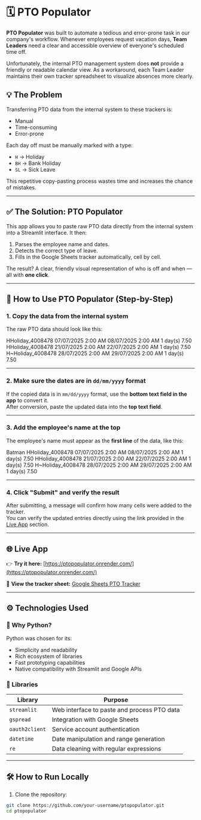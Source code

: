 # 🗓️ PTO Populator

**PTO Populator** was built to automate a tedious and error-prone task in our company's workflow. Whenever employees request vacation days, **Team Leaders** need a clear and accessible overview of everyone's scheduled time off.

Unfortunately, the internal PTO management system does **not** provide a friendly or readable calendar view. As a workaround, each Team Leader maintains their own tracker spreadsheet to visualize absences more clearly.

## 💡 The Problem

Transferring PTO data from the internal system to these trackers is:
- Manual  
- Time-consuming  
- Error-prone  

Each day off must be manually marked with a type:
- `H` → Holiday  
- `BH` → Bank Holiday  
- `SL` → Sick Leave  

This repetitive copy-pasting process wastes time and increases the chance of mistakes.

---

## ✅ The Solution: PTO Populator

This app allows you to paste raw PTO data directly from the internal system into a Streamlit interface. It then:
1. Parses the employee name and dates.
2. Detects the correct type of leave.
3. Fills in the Google Sheets tracker automatically, cell by cell.

The result? A clear, friendly visual representation of who is off and when — all with **one click**.

---

## 🧪 How to Use PTO Populator (Step-by-Step)

### 1. Copy the data from the internal system

The raw PTO data should look like this:

HHoliday_4008478 07/07/2025 2:00 AM 08/07/2025 2:00 AM 1 day(s) 7.50
HHoliday_4008478 21/07/2025 2:00 AM 22/07/2025 2:00 AM 1 day(s) 7.50
H~Holiday_4008478 28/07/2025 2:00 AM 29/07/2025 2:00 AM 1 day(s) 7.50

---

### 2. Make sure the dates are in `dd/mm/yyyy` format

If the copied data is in `mm/dd/yyyy` format, use the **bottom text field in the app** to convert it.  
After conversion, paste the updated data into the **top text field**.

---

### 3. Add the employee's name at the top

The employee's name must appear as the **first line** of the data, like this:

Batman
HHoliday_4008478 07/07/2025 2:00 AM 08/07/2025 2:00 AM 1 day(s) 7.50
HHoliday_4008478 21/07/2025 2:00 AM 22/07/2025 2:00 AM 1 day(s) 7.50
H~Holiday_4008478 28/07/2025 2:00 AM 29/07/2025 2:00 AM 1 day(s) 7.50

---

### 4. Click "Submit" and verify the result

After submitting, a message will confirm how many cells were added to the tracker.  
You can verify the updated entries directly using the link provided in the [Live App](#-live-app) section.

---


## 🌐 Live App

👉 **Try it here:** [https://ptopopulator.onrender.com/](https://ptopopulator.onrender.com/)

📄 **View the tracker sheet:** [Google Sheets PTO Tracker](https://docs.google.com/spreadsheets/d/1-UzTANaw0_997fuIi2BBjw7vS5vMCJ17iSB1fZJXaFs/edit?gid=0#gid=0)

---

## ⚙️ Technologies Used

### 🐍 Why Python?

Python was chosen for its:
- Simplicity and readability  
- Rich ecosystem of libraries  
- Fast prototyping capabilities  
- Native compatibility with Streamlit and Google APIs  

### 🔧 Libraries

| Library            | Purpose                                             |
|--------------------|-----------------------------------------------------|
| `streamlit`        | Web interface to paste and process PTO data         |
| `gspread`          | Integration with Google Sheets                      |
| `oauth2client`     | Service account authentication                      |
| `datetime`         | Date manipulation and range generation              |
| `re`               | Data cleaning with regular expressions              |

---

## 🛠️ How to Run Locally

1. Clone the repository:
```bash
git clone https://github.com/your-username/ptopopulator.git
cd ptopopulator
